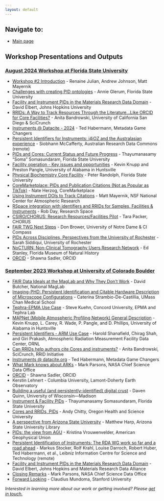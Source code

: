 ```yaml
---
layout: default
---
```


## Navigate to:
* [Main page](https://ncar.github.io/FAIR-Facilities-Instruments/)

## Workshop Presentations and Outputs

### [August 2024 Workshop at Florida State University](#august-2024-workshop-at-florida-state-university)
* [Workshop #2 Introduction](presentations/2024-FAIR-FSU/2024-FAIR-FSU-Julian.pdf) - Renaine Julian, Andrew Johnson, Matt Mayernik
* [Challenges with creating PID ontologies](presentations/2024-FAIR-FSU/2024-FAIR-FSU-Glerum.pdf) - Annie Glerum, Florida State University
* [Facility and Instrument PIDs in the Materials Research Data Domain](presentations/2024-FAIR-FSU/2024-FAIR-FSU-Elbert.pdf) - David Elbert, Johns Hopkins University
* [RRIDs: A Way to Track Resources Through the Literature...Like ORCID for Core Facilities?](presentations/2024-FAIR-FSU/2024-FAIR-FSU-Bandrowski.pdf) - Anita Bandrowski, University of California San Diego & SciCrunch
* [Instruments @ Datacite - 2024](presentations/2024-FAIR-FSU/2024-FAIR-FSU-Habermann.pdf) - Ted Habermann, Metadata Game Changers
* [Persistent Identifiers for Instruments: i4iOZ and the Australasian experience](presentations/2024-FAIR-FSU/2024-FAIR-FSU-McCafferty.pdf) - Siobhann McCafferty, Australian Research Data Commons (remote)
* [PIDs and Cores: Current Status and Future Progress](presentations/2024-FAIR-FSU/2024-FAIR-FSU-Somasundaram.pdf) - Thayumanasamy “Soma” Somasundaram, Florida State University
* [Facility operation - Key issues and opportunities](presentations/2024-FAIR-FSU/2024-FAIR-FSU-Knupp.pdf) - Kevin Knupp and Preston Pangle, University of Alabama in Huntsville
* [Physical Biochemistry Core Facility](presentations/2024-FAIR-FSU/2024-FAIR-FSU-Randolph.pdf) - Peter Randolph, Florida State University
* [CoreMarketplace: PIDs and Publication Citations (Not as Popular as TikTok)](presentations/2024-FAIR-FSU/2024-FAIR-FSU-Herzog.pdf) - Nate Herzog, CoreMarketplace
* [Using Instrument DOIs to Track Citations](presentations/2024-FAIR-FSU/2024-FAIR-FSU-Mayernik.pdf) - Matt Mayernik, NSF National Center for Atmospheric Research
* [RSpace integration with identifiers and RRIDs for Samples, Facilities & Instruments](presentations/2024-FAIR-FSU/2024-FAIR-FSU-Day.pdf) - Rob Day, Research Space
* [CSIRO/CHORUS: Research Resources/Facilities Pilot](presentations/2024-FAIR-FSU/2024-FAIR-FSU-Packer.pdf) - Tara Packer, CHORUS
* [FAIR TWG Next Steps](presentations/2024-FAIR-FSU/2024-FAIR-FSU-Brower.pdf) - Don Brower, University of Notre Dame & CI Compass
* [PIDs Across Disciplines, Perspectives from the University of Rochester](presentations/2024-FAIR-FSU/2024-FAIR-FSU-Siddiqui.pdf) - Sarah Siddiqui, University of Rochester
* [NoCTURN: Non-Clinical Tomography Users Research Network](presentations/2024-FAIR-FSU/2024-FAIR-FSU-Stanley.pdf) - Ed Stanley, Florida Museum of Natural History
* [ORCID](presentations/2024-FAIR-FSU/2024-FAIR-FSU-Sadler.pdf) - Shawna Sadler, ORCID

### [September 2023 Workshop at University of Colorado Boulder](#Sept2023)

* [FAIR Data Ideals at the MagLab and Why They Don’t Work](presentations/2023-FAIR-Boulder/2023-FAIR-Boulder-Butcher.pdf) - David Butcher, National MagLab
* [Imaging-PHD: Persistent Identification and Citable Hardware Description of Microscope Configurations](presentations/2023-FAIR-Boulder/2023-FAIR-Boulder-Strambio-De-Castillia.pdf) - Caterina Strambio-De-Castillia, UMass Chan Medical School
* [Tephra-EPMA Use Case](presentations/2023-FAIR-Boulder/2023-FAIR-Boulder-Kuehn.pdf) - Steve Kuehn, Concord University, EPMA and Tephra Lab
* [MAPNet (Mobile Atmospheric Profiling Network) General Description](presentations/2023-FAIR-Boulder/2023-FAIR-Boulder-Knupp_Carey_Wade_Pangle_Phillips.pdf) - Kevin Knupp, L. Carey, R. Wade, P. Pangle, and D. Phillips, University of Alabama in Huntsville
* [Persistent Identifiers - ARM Use Case](presentations/2023-FAIR-Boulder/2023-FAIR-Boulder-Shanafield_Shah_Prakash.pdf) - Harold Shanafield, Chirag Shah, and Giri Prakash, Atmospheric Radiation Measurement Facility Data Center, ORNL
* [Can RRIDs help authors cite Cores and instruments?](presentations/2023-FAIR-Boulder/2023-FAIR-Boulder-Bandrowski.pdf) - Anita Bandrowski, SciCrunch, RRID Initiative
* [Instruments @ datacite.org](presentations/2023-FAIR-Boulder/2023-FAIR-Boulder-Habermann_Robinson.pdf) - Ted Habermann, Metadata Game Changers
* [What Mark knows about ARKs](presentations/2023-FAIR-Boulder/2023-FAIR-Boulder-Parsons.pdf) - Mark Parsons, NASA Chief Science Data Office
* [ORCID](presentations/2023-FAIR-Boulder/2023-FAIR-Boulder-Sadler.pdf) - Shawna Sadler, ORCID
* Kerstin Lehnert - Columbia University, Lamont-Doherty Earth Observatory
* [Building a useful (and persistently-identified) digital crust](presentations/2023-FAIR-Boulder/2023-FAIR-Boulder-Quinn.pdf) - Daven Quinn, University of Wisconsin—Madison
* [Instrument & Facility PIDs](presentations/2023-FAIR-Boulder/2023-FAIR-Boulder-Somasundaram.pdf) - Thayumanasamy Somasundaram, Florida State University
* [Cores and RRIDs, PIDs](presentations/2023-FAIR-Boulder/2023-FAIR-Boulder-Chitty.pdf) - Andy Chitty, Oregon Health and Science University
* [A perspective from Arizona State University](presentations/2023-FAIR-Boulder/2023-FAIR-Boulder-Harp.pdf) - Matthew Harp, Arizona State University Library
* [PIDs: the view from AGU](presentations/2023-FAIR-Boulder/2023-FAIR-Boulder-Vrouwenvelder.pdf) - Kristina Vrouwenvelder, American Geophysical Union
* [Persistent Identification of Instruments: The RDA WG work so far and a road ahead](presentations/2023-FAIR-Boulder/2023-FAIR-Boulder-Stocker_Krahl_Darroch_Huber_Habermann.pdf) - Markus Stocker, Rolf Krahl, Louise Darroch, Robert Huber, Ted Habermann, et al., Leibniz Information Centre for Science and Technology (remote)
* [Facility and Instrument PIDs in the Materials Research Data Domain](presentations/2023-FAIR-Boulder/2023-FAIR-Boulder-Elbert.pdf) - David Elbert, Johns Hopkins and Materials Research Data Alliance
* [Closing Remarks](presentations/2023-FAIR-Boulder/2023-FAIR-Boulder-Parsons-2.pdf) - Mark Parsons, NASA Chief Science Data Office
* [Forward Looking](presentations/2023-FAIR-Boulder/2023-FAIR-Boulder-Mundoma.pdf) - Claudius Mundoma, Stanford University

*Interested in learning more about our work or getting involved? Please [get in touch.](https://docs.google.com/forms/d/e/1FAIpQLSdSMaDIaIqd5O3CZvNfuQ6NmGUyRg_SiDE34iam0-l1t34KUg/viewform?usp=share_link)*
